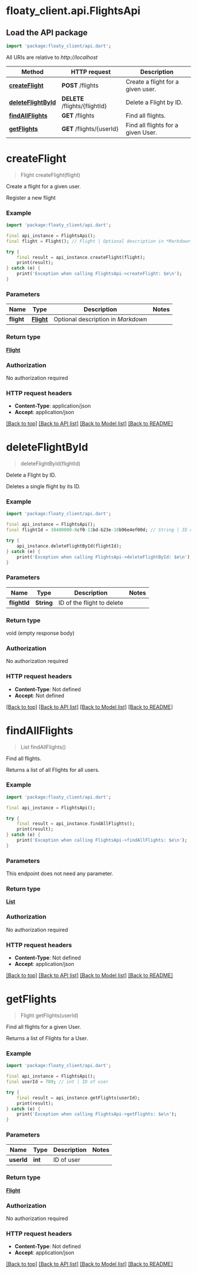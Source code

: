 # floaty_client.api.FlightsApi

## Load the API package
```dart
import 'package:floaty_client/api.dart';
```

All URIs are relative to *http://localhost*

Method | HTTP request | Description
------------- | ------------- | -------------
[**createFlight**](FlightsApi.md#createflight) | **POST** /flights | Create a flight for a given user.
[**deleteFlightById**](FlightsApi.md#deleteflightbyid) | **DELETE** /flights/{flightId} | Delete a Flight by ID.
[**findAllFlights**](FlightsApi.md#findallflights) | **GET** /flights | Find all flights.
[**getFlights**](FlightsApi.md#getflights) | **GET** /flights/{userId} | Find all flights for a given User.


# **createFlight**
> Flight createFlight(flight)

Create a flight for a given user.

Register a new flight

### Example
```dart
import 'package:floaty_client/api.dart';

final api_instance = FlightsApi();
final flight = Flight(); // Flight | Optional description in *Markdown*

try {
    final result = api_instance.createFlight(flight);
    print(result);
} catch (e) {
    print('Exception when calling FlightsApi->createFlight: $e\n');
}
```

### Parameters

Name | Type | Description  | Notes
------------- | ------------- | ------------- | -------------
 **flight** | [**Flight**](Flight.md)| Optional description in *Markdown* | 

### Return type

[**Flight**](Flight.md)

### Authorization

No authorization required

### HTTP request headers

 - **Content-Type**: application/json
 - **Accept**: application/json

[[Back to top]](#) [[Back to API list]](../README.md#documentation-for-api-endpoints) [[Back to Model list]](../README.md#documentation-for-models) [[Back to README]](../README.md)

# **deleteFlightById**
> deleteFlightById(flightId)

Delete a Flight by ID.

Deletes a single flight by its ID.

### Example
```dart
import 'package:floaty_client/api.dart';

final api_instance = FlightsApi();
final flightId = 38400000-8cf0-11bd-b23e-10b96e4ef00d; // String | ID of the flight to delete

try {
    api_instance.deleteFlightById(flightId);
} catch (e) {
    print('Exception when calling FlightsApi->deleteFlightById: $e\n');
}
```

### Parameters

Name | Type | Description  | Notes
------------- | ------------- | ------------- | -------------
 **flightId** | **String**| ID of the flight to delete | 

### Return type

void (empty response body)

### Authorization

No authorization required

### HTTP request headers

 - **Content-Type**: Not defined
 - **Accept**: Not defined

[[Back to top]](#) [[Back to API list]](../README.md#documentation-for-api-endpoints) [[Back to Model list]](../README.md#documentation-for-models) [[Back to README]](../README.md)

# **findAllFlights**
> List<Flight> findAllFlights()

Find all flights.

Returns a list of all Flights for all users.

### Example
```dart
import 'package:floaty_client/api.dart';

final api_instance = FlightsApi();

try {
    final result = api_instance.findAllFlights();
    print(result);
} catch (e) {
    print('Exception when calling FlightsApi->findAllFlights: $e\n');
}
```

### Parameters
This endpoint does not need any parameter.

### Return type

[**List<Flight>**](Flight.md)

### Authorization

No authorization required

### HTTP request headers

 - **Content-Type**: Not defined
 - **Accept**: application/json

[[Back to top]](#) [[Back to API list]](../README.md#documentation-for-api-endpoints) [[Back to Model list]](../README.md#documentation-for-models) [[Back to README]](../README.md)

# **getFlights**
> Flight getFlights(userId)

Find all flights for a given User.

Returns a list of Flights for a User.

### Example
```dart
import 'package:floaty_client/api.dart';

final api_instance = FlightsApi();
final userId = 789; // int | ID of user

try {
    final result = api_instance.getFlights(userId);
    print(result);
} catch (e) {
    print('Exception when calling FlightsApi->getFlights: $e\n');
}
```

### Parameters

Name | Type | Description  | Notes
------------- | ------------- | ------------- | -------------
 **userId** | **int**| ID of user | 

### Return type

[**Flight**](Flight.md)

### Authorization

No authorization required

### HTTP request headers

 - **Content-Type**: Not defined
 - **Accept**: application/json

[[Back to top]](#) [[Back to API list]](../README.md#documentation-for-api-endpoints) [[Back to Model list]](../README.md#documentation-for-models) [[Back to README]](../README.md)

